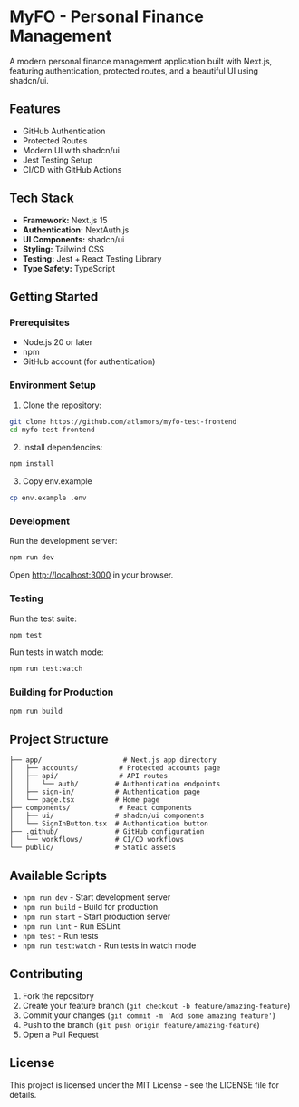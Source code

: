# MyFO - Personal Finance Management

A modern personal finance management application built with Next.js, featuring authentication, protected routes, and a beautiful UI using shadcn/ui.

## Features

- GitHub Authentication
- Protected Routes
- Modern UI with shadcn/ui
- Jest Testing Setup
- CI/CD with GitHub Actions

## Tech Stack

- **Framework:** Next.js 15
- **Authentication:** NextAuth.js
- **UI Components:** shadcn/ui
- **Styling:** Tailwind CSS
- **Testing:** Jest + React Testing Library
- **Type Safety:** TypeScript

## Getting Started

### Prerequisites

- Node.js 20 or later
- npm
- GitHub account (for authentication)

### Environment Setup

1. Clone the repository:
```bash
git clone https://github.com/atlamors/myfo-test-frontend
cd myfo-test-frontend
```

2. Install dependencies:
```bash
npm install
```

3. Copy env.example
```bash
cp env.example .env
```

### Development

Run the development server:

```bash
npm run dev
```

Open [http://localhost:3000](http://localhost:3000) in your browser.

### Testing

Run the test suite:

```bash
npm test
```

Run tests in watch mode:

```bash
npm run test:watch
```

### Building for Production

```bash
npm run build
```

## Project Structure

```
├── app/                    # Next.js app directory
│   ├── accounts/          # Protected accounts page
│   ├── api/               # API routes
│   │   └── auth/         # Authentication endpoints
│   ├── sign-in/          # Authentication page
│   └── page.tsx          # Home page
├── components/            # React components
│   ├── ui/               # shadcn/ui components
│   └── SignInButton.tsx  # Authentication button
├── .github/              # GitHub configuration
│   └── workflows/        # CI/CD workflows
└── public/               # Static assets
```

## Available Scripts

- `npm run dev` - Start development server
- `npm run build` - Build for production
- `npm run start` - Start production server
- `npm run lint` - Run ESLint
- `npm test` - Run tests
- `npm run test:watch` - Run tests in watch mode

## Contributing

1. Fork the repository
2. Create your feature branch (`git checkout -b feature/amazing-feature`)
3. Commit your changes (`git commit -m 'Add some amazing feature'`)
4. Push to the branch (`git push origin feature/amazing-feature`)
5. Open a Pull Request

## License

This project is licensed under the MIT License - see the LICENSE file for details.
